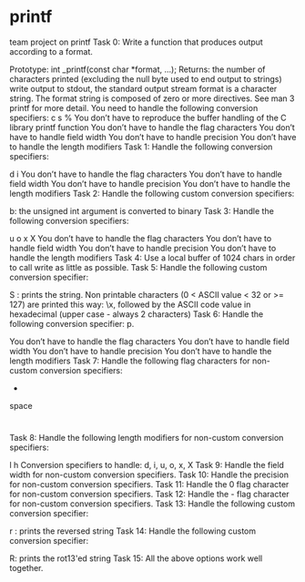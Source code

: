 # printf
team project on printf
Task 0: Write a function that produces output according to a format.

Prototype: int _printf(const char *format, ...);
Returns: the number of characters printed (excluding the null byte used to end output to strings)
write output to stdout, the standard output stream
format is a character string. The format string is composed of zero or more directives. See man 3 printf for more detail. You need to handle the following conversion specifiers:
c
s
%
You don’t have to reproduce the buffer handling of the C library printf function
You don’t have to handle the flag characters
You don’t have to handle field width
You don’t have to handle precision
You don’t have to handle the length modifiers
Task 1: Handle the following conversion specifiers:

d
i
You don’t have to handle the flag characters
You don’t have to handle field width
You don’t have to handle precision
You don’t have to handle the length modifiers
Task 2: Handle the following custom conversion specifiers:

b: the unsigned int argument is converted to binary
Task 3: Handle the following conversion specifiers:

u
o
x
X
You don’t have to handle the flag characters
You don’t have to handle field width
You don’t have to handle precision
You don’t have to handle the length modifiers
Task 4: Use a local buffer of 1024 chars in order to call write as little as possible.
Task 5: Handle the following custom conversion specifier:

S : prints the string.
Non printable characters (0 < ASCII value < 32 or >= 127) are printed this way: \x, followed by the ASCII code value in hexadecimal (upper case - always 2 characters)
Task 6: Handle the following conversion specifier: p.

You don’t have to handle the flag characters
You don’t have to handle field width
You don’t have to handle precision
You don’t have to handle the length modifiers
Task 7: Handle the following flag characters for non-custom conversion specifiers:

+
space
#
Task 8: Handle the following length modifiers for non-custom conversion specifiers:

l
h
Conversion specifiers to handle: d, i, u, o, x, X
Task 9: Handle the field width for non-custom conversion specifiers.
Task 10: Handle the precision for non-custom conversion specifiers.
Task 11: Handle the 0 flag character for non-custom conversion specifiers.
Task 12: Handle the - flag character for non-custom conversion specifiers.
Task 13: Handle the following custom conversion specifier:

r : prints the reversed string
Task 14: Handle the following custom conversion specifier:

R: prints the rot13'ed string
Task 15: All the above options work well together.
